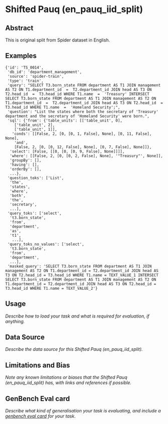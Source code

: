 # Shifted Pauq (en_pauq_iid_split)

## Abstract
This is original split from Spider dataset in English. 

## Examples
```
{'id': 'TS_0014',
 'db_id': 'department_management',
 'source': 'spider-train',
 'type': 'train',
 'query': "SELECT T3.born_state FROM department AS T1 JOIN management AS T2 ON T1.department_id  =  T2.department_id JOIN head AS T3 ON T2.head_id  =  T3.head_id WHERE T1.name  =  'Treasury' INTERSECT SELECT T3.born_state FROM department AS T1 JOIN management AS T2 ON T1.department_id  =  T2.department_id JOIN head AS T3 ON T2.head_id  =  T3.head_id WHERE T1.name  =  'Homeland Security';",
 'question': "List the states where both the secretary of 'Treasury' department and the secretary of 'Homeland Security' were born.",
 'sql': {'from': {'table_units': [['table_unit', 0],
    ['table_unit', 2],
    ['table_unit', 1]],
   'conds': [[False, 2, [0, [0, 1, False], None], [0, 11, False], None],
    'and',
    [False, 2, [0, [0, 12, False], None], [0, 7, False], None]]},
  'select': [False, [[0, [0, [0, 9, False], None]]]],
  'where': [[False, 2, [0, [0, 2, False], None], '"Treasury"', None]],
  'groupBy': [],
  'having': [],
  'orderBy': [],
  ...},
 'question_toks': ['List',
  'the',
  'states',
  'where',
  'both',
  'the',
  'secretary',
  ...],
 'query_toks': ['select',
  't3.born_state',
  'from',
  'department',
  'as',
  't1',
   ...],
 'query_toks_no_values': ['select',
  't3.born_state',
  'from',
  'department',
  ...],
 'masked_query': 'SELECT T3.born_state FROM department AS T1 JOIN management AS T2 ON T1.department_id = T2.department_id JOIN head AS T3 ON T2.head_id = T3.head_id WHERE T1.name = TEXT_VALUE_1 INTERSECT SELECT T3.born_state FROM department AS T1 JOIN management AS T2 ON T1.department_id = T2.department_id JOIN head AS T3 ON T2.head_id = T3.head_id WHERE T1.name = TEXT_VALUE_2'}
```

## Usage
*Describe how to load your task and what is required for evaluation, if anything.*

## Data Source
*Describe the data source for this Shifted Pauq (en_pauq_iid_split).*

## Limitations and Bias
*Note any known limitations or biases that the Shifted Pauq (en_pauq_iid_split) has, with links and references if possible.*

## GenBench Eval card
*Describe what kind of generalisation your task is evaluating, and include a [genbench eval card](https://genbench.org/eval_cards/) for your task*.
